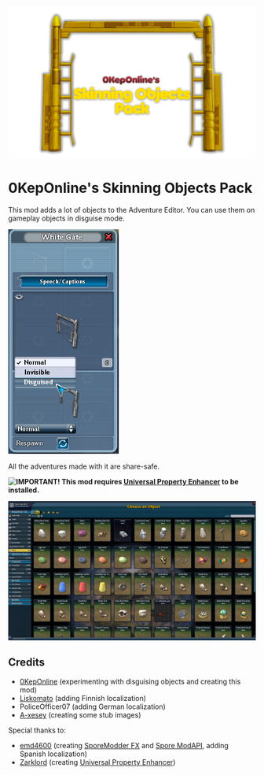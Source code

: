 ![0KepOnline's Skinning Objects Pack](0KepOnlineObjectsPack.png)
# 0KepOnline's Skinning Objects Pack

This mod adds a lot of objects to the Adventure Editor. You can use them on gameplay objects in disguise mode.

![Disguised Mode](DisguisedMode.png)

All the adventures made with it are share-safe.

**![IMPORTANT!](https://img.shields.io/static/v1?label=&message=IMPORTANT!&color=red) This mod requires [Universal Property Enhancer](https://github.com/Zarklord/UniversalPropertyEnhancer) to be installed.**

![](OtherTab.png)

## Credits
 * [0KepOnline](https://github.com/0KepOnline)	(experimenting with disguising objects and creating this mod)
 * [Liskomato](https://github.com/Tenderi4)		(adding Finnish localization)
 * PoliceOfficer07	(adding German localization)
 * [A-xesey](https://github.com/A-xesey)	(creating some stub images)

Special thanks to:
 * [emd4600](https://github.com/emd4600)	(creating [SporeModder FX](https://github.com/emd4600/SporeModder-FX) and [Spore ModAPI](https://github.com/emd4600/Spore-ModAPI), adding Spanish localization)
 * [Zarklord](https://github.com/Zarklord)	(creating [Universal Property Enhancer](https://github.com/Zarklord/UniversalPropertyEnhancer))
